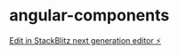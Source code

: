 # angular-components

[Edit in StackBlitz next generation editor ⚡️](https://stackblitz.com/~/github.com/flamousz/angular-components)